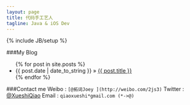 ```yaml
---
layout: page
title: 代码手工艺人
tagline: Java & iOS Dev
---
```

{% include JB/setup %}

###My Blog
<ul class="posts">
  {% for post in site.posts %}
    <li><span>{{ post.date | date_to_string }}</span> &raquo; <a href="{{ BASE_PATH }}{{ post.url }}">{{ post.title }}</a></li>
  {% endfor %}
</ul>

###Contact me
Weibo : ```[@拓词Joey ](http://weibo.com/2js3)```
Twitter : [@XueshiQiao](https://twitter.com/XueshiQiao)
Email : ``` qiaoxueshi*gmail.com (*->@) ```
